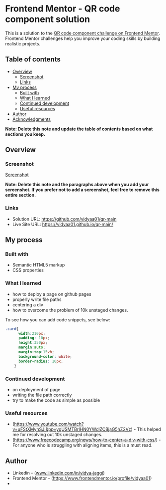 # Frontend Mentor - QR code component solution

This is a solution to the [QR code component challenge on Frontend Mentor](https://www.frontendmentor.io/challenges/qr-code-component-iux_sIO_H). Frontend Mentor challenges help you improve your coding skills by building realistic projects. 

## Table of contents

- [Overview](#overview)
  - [Screenshot](#screenshot)
  - [Links](#links)
- [My process](#my-process)
  - [Built with](#built-with)
  - [What I learned](#what-i-learned)
  - [Continued development](#continued-development)
  - [Useful resources](#useful-resources)
- [Author](#author)
- [Acknowledgments](#acknowledgments)

**Note: Delete this note and update the table of contents based on what sections you keep.**

## Overview

### Screenshot
[Screenshot](Screenshot_23-8-2024_19476_vidyaa01.github.io.jpeg)

**Note: Delete this note and the paragraphs above when you add your screenshot. If you prefer not to add a screenshot, feel free to remove this entire section.**

### Links

- Solution URL: https://github.com/vidyaa01/qr-main
- Live Site URL: https://vidyaa01.github.io/qr-main/

## My process

### Built with

- Semantic HTML5 markup
- CSS  properties


### What I learned

- how to deploy a page on github pages
- properly write file paths
- centering a div
- how to overcome the problem of 10k unstaged changes.

To see how you can add code snippets, see below:


```css
.card{
      width:210px;
      padding: 10px;
      height:350px;
      margin:auto;
      margin-top:15vh;
      background-color: white;
      border-radius: 10px; 
    }
```

### Continued development

- on deployment of page
- writing the file path correctly
- try to make the code as simple as possible


### Useful resources

- (https://www.youtube.com/watch?v=uFStXMyhSJI&pp=ygUSMTBrIHN0YWdlZCBjaG5hZ2Vz) - This helped me for resolving out 10k unstaged changes.
- (https://www.freecodecamp.org/news/how-to-center-a-div-with-css/) - For anyone who is struggling with aligning items, this is a must read. 


## Author

- Linkedin - (www.linkedin.com/in/vidya-jaggi)
- Frontend Mentor - (https://www.frontendmentor.io/profile/vidyaa01)
- 


